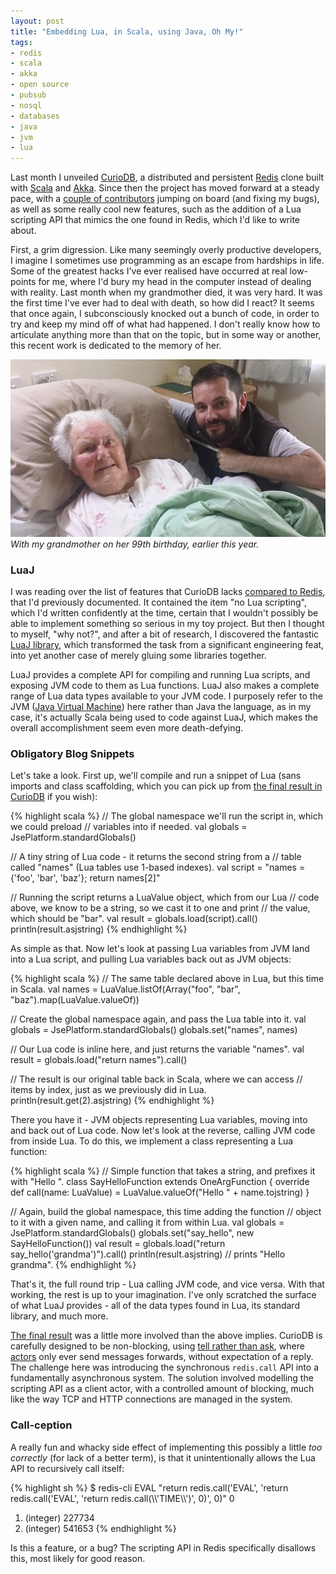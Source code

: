 ```yaml
---
layout: post
title: "Embedding Lua, in Scala, using Java, Oh My!"
tags:
- redis
- scala
- akka
- open source
- pubsub
- nosql
- databases
- java
- jvm
- lua
---
```


Last month I unveiled [CurioDB][curiodb], a distributed and persistent [Redis][redis] clone built with [Scala][scala] and [Akka][akka]. Since then the project has moved forward at a steady pace, with a [couple of contributors][curiodb-contributors] jumping on board (and fixing my bugs), as well as some really cool new features, such as the addition of a Lua scripting API that mimics the one found in Redis, which I'd like to write about.

First, a grim digression. Like many seemingly overly productive developers, I imagine I sometimes use programming as an escape from hardships in life. Some of the greatest hacks I've ever realised have occurred at real low-points for me, where I'd bury my head in the computer instead of dealing with reality. Last month when my grandmother died, it was very hard. It was the first time I've ever had to deal with death, so how did I react? It seems that once again, I subconsciously knocked out a bunch of code, in order to try and keep my mind off of what had happened. I don't really know how to articulate anything more than that on the topic, but in some way or another, this recent work is dedicated to the memory of her.

<em class="center">
    <img src="/static/img/grandma.jpg" width="600">
    <br>With my grandmother on her 99th birthday, earlier this year.
</em>

### LuaJ

I was reading over the list of features that CurioDB lacks [compared to Redis][curiodb-vs-redis], that I'd previously documented. It contained the item "no Lua scripting", which I'd written confidently at the time, certain that I wouldn't possibly be able to implement something so serious in my toy project. But then I thought to myself, "why not?", and after a bit of research, I discovered the fantastic [LuaJ library][luaj], which transformed the task from a significant engineering feat, into yet another case of merely gluing some libraries together.

LuaJ provides a complete API for compiling and running Lua scripts, and exposing JVM code to them as Lua functions. LuaJ also makes a complete range of Lua data types available to your JVM code. I purposely refer to the JVM ([Java Virtual Machine][jvm]) here rather than Java the language, as in my case, it's actually Scala being used to code against LuaJ, which makes the overall accomplishment seem even more death-defying.

### Obligatory Blog Snippets

Let's take a look. First up, we'll compile and run a snippet of Lua (sans imports and class scaffolding, which you can pick up from [the final result in CurioDB][scripting-source] if you wish):

{% highlight scala %}
// The global namespace we'll run the script in, which we could preload
// variables into if needed.
val globals = JsePlatform.standardGlobals()

// A tiny string of Lua code - it returns the second string from a
// table called "names" (Lua tables use 1-based indexes).
val script = "names = {'foo', 'bar', 'baz'}; return names[2]"

// Running the script returns a LuaValue object, which from our Lua
// code above, we know to be a string, so we cast it to one and print
// the value, which should be "bar".
val result = globals.load(script).call()
println(result.asjstring)
{% endhighlight %}

As simple as that. Now let's look at passing Lua variables from JVM land into a Lua script, and pulling Lua variables back out as JVM objects:

{% highlight scala %}
// The same table declared above in Lua, but this time in Scala.
val names = LuaValue.listOf(Array("foo", "bar", "baz").map(LuaValue.valueOf))

// Create the global namespace again, and pass the Lua table into it.
val globals = JsePlatform.standardGlobals()
globals.set("names", names)

// Our Lua code is inline here, and just returns the variable "names".
val result = globals.load("return names").call()

// The result is our original table back in Scala, where we can access
// items by index, just as we previously did in Lua.
println(result.get(2).asjstring)
{% endhighlight %}

There you have it - JVM objects representing Lua variables, moving into and back out of Lua code. Now let's look at the reverse, calling JVM code from inside Lua. To do this, we implement a class representing a Lua function:

{% highlight scala %}
// Simple function that takes a string, and prefixes it with "Hello ".
class SayHelloFunction extends OneArgFunction {
  override def call(name: LuaValue) =
    LuaValue.valueOf("Hello " + name.tojstring)
}

// Again, build the global namespace, this time adding the function
// object to it with a given name, and calling it from within Lua.
val globals = JsePlatform.standardGlobals()
globals.set("say_hello", new SayHelloFunction())
val result = globals.load("return say_hello('grandma')").call()
println(result.asjstring)  // prints "Hello grandma".
{% endhighlight %}

That's it, the full round trip - Lua calling JVM code, and vice versa. With that working, the rest is up to your imagination. I've only scratched the surface of what LuaJ provides - all of the data types found in Lua, its standard library, and much more.

[The final result][scripting-source] was a little more involved than the above implies. CurioDB is carefully designed to be non-blocking, using [tell rather than ask][tell-vs-ask], where [actors][actor-model] only ever send messages forwards, without expectation of a reply. The challenge here was introducing the synchronous `redis.call` API into a fundamentally asynchronous system. The solution involved modelling the scripting API as a client actor, with a controlled amount of blocking, much like the way TCP and HTTP connections are managed in the system.

### Call-ception

A really fun and whacky side effect of implementing this possibly a little *too correctly* (for lack of a better term), is that it unintentionally allows the Lua API to recursively call itself:

{% highlight sh %}
$ redis-cli EVAL "return redis.call('EVAL', 'return redis.call(\'EVAL\', \'return redis.call(\\\\\'TIME\\\\\')\', 0)', 0)" 0
1) (integer) 227734
2) (integer) 541653
{% endhighlight %}

Is this a feature, or a bug? The scripting API in Redis specifically disallows this, most likely for good reason.

[scala]: http://www.scala-lang.org/
[akka]: http://akka.io/
[curiodb]: https://github.com/stephenmcd/curiodb
[redis]: http://redis.io/
[curiodb-contributors]: https://github.com/stephenmcd/curiodb/graphs/contributors
[jvm]: https://en.wikipedia.org/wiki/Java_virtual_machine
[curiodb-vs-redis]: https://github.com/stephenmcd/curiodb#disadvantages-over-redis
[luaj]: http://www.luaj.org/luaj/3.0/README.html
[scripting-source]: https://github.com/stephenmcd/curiodb/blob/master/src/main/scala/Scripting.scala
[tell-vs-ask]: http://techblog.net-a-porter.com/2013/12/ask-tell-and-per-request-actors/
[actor-model]: https://en.wikipedia.org/wiki/Actor_model